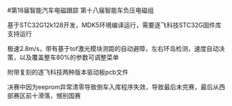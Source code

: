 #第18届智能汽车电磁跟踪
第十八届智能车负压电磁组

基于STC32G12k128开发，MDK5环境编译运行，需要逐飞科技STC32G固件库支持运行

极速2.8m/s，带有基于tof激光模块测距的自动避障，左右环岛检测，速度自动决策，以及覆盖整车80%的参数可调整菜单

附带复刻的逐飞科技两种版本驱动板pcb文件

决赛中因为eeprom异常清零导致倒车入库程序失效，导致最后未完赛，最后从西部赛区前十滑落，憾别国赛
